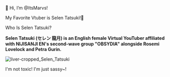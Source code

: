 
👋 Hi, I’m @ItsMarvs!

My Favorite Vtuber is Selen Tatsuki!💖

Who Is Selen Tatsuki?

**Selen Tatsuki (セレン 龍月) is an English female Virtual YouTuber affiliated with NIJISANJI EN's second-wave group "OBSYDIA" alongside Rosemi Lovelock and Petra Gurin.**

![liver-cropped_Selen_Tatsuki](https://user-images.githubusercontent.com/118145297/203776255-46dd8980-15d7-444c-a73b-ac0220e13394.jpg)


I'm not toxic! I'm just sassy~!

